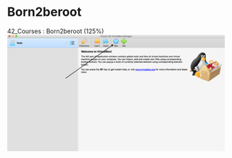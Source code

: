 # Born2beroot
42_Courses : Born2beroot (125%)
![Alt text](<Screen Shot 2024-01-15 at 1.23.54 PM.png>)